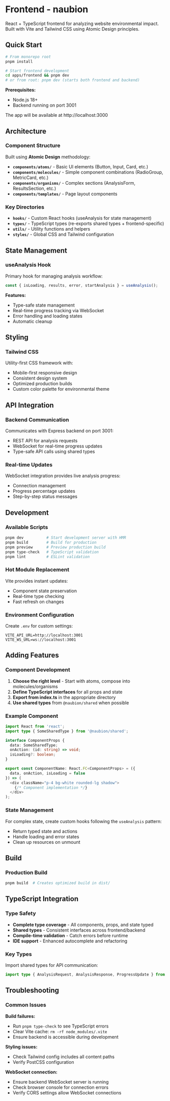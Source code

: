 # Frontend - naubion

React + TypeScript frontend for analyzing website environmental impact. Built with Vite and Tailwind CSS using Atomic Design principles.

## Quick Start

```bash
# From monorepo root
pnpm install

# Start frontend development
cd apps/frontend && pnpm dev
# or from root: pnpm dev (starts both frontend and backend)
```

**Prerequisites:**

- Node.js 18+
- Backend running on port 3001

The app will be available at http://localhost:3000

## Architecture

### Component Structure

Built using **Atomic Design** methodology:

- **`components/atoms/`** - Basic UI elements (Button, Input, Card, etc.)
- **`components/molecules/`** - Simple component combinations (RadioGroup, MetricCard, etc.)
- **`components/organisms/`** - Complex sections (AnalysisForm, ResultsSection, etc.)
- **`components/templates/`** - Page layout components

### Key Directories

- **`hooks/`** - Custom React hooks (useAnalysis for state management)
- **`types/`** - TypeScript types (re-exports shared types + frontend-specific)
- **`utils/`** - Utility functions and helpers
- **`styles/`** - Global CSS and Tailwind configuration

## State Management

### useAnalysis Hook

Primary hook for managing analysis workflow:

```typescript
const { isLoading, results, error, startAnalysis } = useAnalysis();
```

**Features:**

- Type-safe state management
- Real-time progress tracking via WebSocket
- Error handling and loading states
- Automatic cleanup

## Styling

### Tailwind CSS

Utility-first CSS framework with:

- Mobile-first responsive design
- Consistent design system
- Optimized production builds
- Custom color palette for environmental theme

## API Integration

### Backend Communication

Communicates with Express backend on port 3001:

- REST API for analysis requests
- WebSocket for real-time progress updates
- Type-safe API calls using shared types

### Real-time Updates

WebSocket integration provides live analysis progress:

- Connection management
- Progress percentage updates
- Step-by-step status messages

## Development

### Available Scripts

```bash
pnpm dev          # Start development server with HMR
pnpm build        # Build for production
pnpm preview      # Preview production build
pnpm type-check   # TypeScript validation
pnpm lint         # ESLint validation
```

### Hot Module Replacement

Vite provides instant updates:

- Component state preservation
- Real-time type checking
- Fast refresh on changes

### Environment Configuration

Create `.env` for custom settings:

```env
VITE_API_URL=http://localhost:3001
VITE_WS_URL=ws://localhost:3001
```

## Adding Features

### Component Development

1. **Choose the right level** - Start with atoms, compose into molecules/organisms
2. **Define TypeScript interfaces** for all props and state
3. **Export from index.ts** in the appropriate directory
4. **Use shared types** from `@naubion/shared` when possible

### Example Component

```typescript
import React from 'react';
import type { SomeSharedType } from '@naubion/shared';

interface ComponentProps {
  data: SomeSharedType;
  onAction: (id: string) => void;
  isLoading?: boolean;
}

export const ComponentName: React.FC<ComponentProps> = ({
  data, onAction, isLoading = false
}) => (
  <div className="p-4 bg-white rounded-lg shadow">
    {/* Component implementation */}
  </div>
);
```

### State Management

For complex state, create custom hooks following the `useAnalysis` pattern:

- Return typed state and actions
- Handle loading and error states
- Clean up resources on unmount

## Build

### Production Build

```bash
pnpm build  # Creates optimized build in dist/
```

## TypeScript Integration

### Type Safety

- **Complete type coverage** - All components, props, and state typed
- **Shared types** - Consistent interfaces across frontend/backend
- **Compile-time validation** - Catch errors before runtime
- **IDE support** - Enhanced autocomplete and refactoring

### Key Types

Import shared types for API communication:

```typescript
import type { AnalysisRequest, AnalysisResponse, ProgressUpdate } from '@naubion/shared';
```

## Troubleshooting

### Common Issues

**Build failures:**

- Run `pnpm type-check` to see TypeScript errors
- Clear Vite cache: `rm -rf node_modules/.vite`
- Ensure backend is accessible during development

**Styling issues:**

- Check Tailwind config includes all content paths
- Verify PostCSS configuration

**WebSocket connection:**

- Ensure backend WebSocket server is running
- Check browser console for connection errors
- Verify CORS settings allow WebSocket connections
